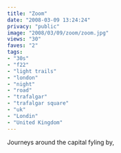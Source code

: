 ```yaml
---
title: "Zoom"
date: "2008-03-09 13:24:24"
privacy: "public"
image: "2008/03/09/zoom/zoom.jpg"
views: "30"
faves: "2"
tags:
- "30s"
- "f22"
- "light trails"
- "london"
- "night"
- "road"
- "trafalgar"
- "trafalgar square"
- "uk"
- "Londin"
- "United Kingdom"
---
```

Journeys around the capital fyling by,

